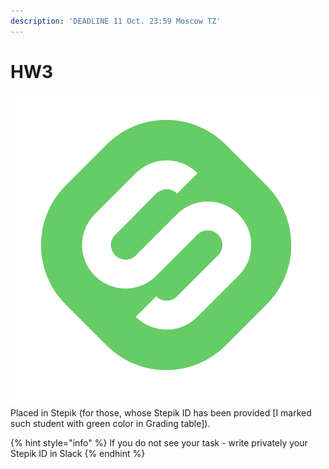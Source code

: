 ```yaml
---
description: 'DEADLINE 11 Oct. 23:59 Moscow TZ'
---
```


# HW3

![](../../.gitbook/assets/stepik_logotype.png) Placed in Stepik \(for those, whose Stepik ID has been provided \[I marked such student with green color in Grading table\]\).

{% hint style="info" %}
If you do not see your task - write privately your Stepik ID in Slack
{% endhint %}

